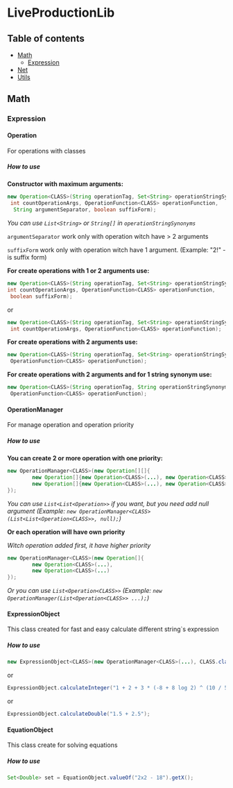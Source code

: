 # LiveProductionLib

## Table of contents
- [Math](#Math)
    - [Expression](#Expression)
- [Net](#Net)
- [Utils](#Utils)

## Math
### Expression
#### Operation
For operations with classes
##### How to use
**Constructor with maximum arguments:**
```java
new Operation<CLASS>(String operationTag, Set<String> operationStringSynonyms,
 int countOperationArgs, OperationFunction<CLASS> operationFunction,
  String argumentSeparator, boolean suffixForm);
```
*You can use ``List<String>`` or ``String[]`` in ``operationStringSynonyms``*

``argumentSeparator`` work only with operation witch have > 2 arguments

``suffixForm`` work only with operation witch have 1 argument. (Example: "2!" - is suffix form)

**For create operations with 1 or 2 arguments use:**
```java
new Operation<CLASS>(String operationTag, Set<String> operationStringSynonyms, 
int countOperationArgs, OperationFunction<CLASS> operationFunction,
 boolean suffixForm);
```
or
```java
new Operation<CLASS>(String operationTag, Set<String> operationStringSynonyms,
 int countOperationArgs, OperationFunction<CLASS> operationFunction);
```
**For create operations with 2 arguments use:**
```java
new Operation<CLASS>(String operationTag, Set<String> operationStringSynonyms,
 OperationFunction<CLASS> operationFunction);
```
**For create operations with 2 arguments and for 1 string synonym use:**
```java
new Operation<CLASS>(String operationTag, String operationStringSynonym,
 OperationFunction<CLASS> operationFunction);
```
#### OperationManager
For manage operation and operation priority
##### How to use
**You can create 2 or more operation with one priority:**
```java
new OperationManager<CLASS>(new Operation[][]{
        new Operation[]{new Operation<CLASS>(...), new Operation<CLASS>(...), new Operation<CLASS>(...)},
        new Operation[]{new Operation<CLASS>(...), new Operation<CLASS>(...)}
});
```
*You can use ``List<List<Operation>>`` if you want, but you need add null argument
(Example: ``new OperationManager<CLASS>(List<List<Operation<CLASS>>, null);``)*

**Or each operation will have own priority**

*Witch operation added first, it have higher priority*
```java
new OperationManager<CLASS>(new Operation[]{
        new Operation<CLASS>(...),
        new Operation<CLASS>(...)
});
```
*Or you can use ``List<Operation<CLASS>>`` (Example: ``new OperationManager(List<Operation<CLASS>> ...);``)*
#### ExpressionObject
This class created for fast and easy calculate different string`s expression
##### How to use
```java
new ExpressionObject<CLASS>(new OperationManager<CLASS>(...), CLASS.class).calculate(String expression);
```

or
```java
ExpressionObject.calculateInteger("1 + 2 + 3 * (-8 + 8 log 2) ^ (10 / 5)");
```

or
```java
ExpressionObject.calculateDouble("1.5 + 2.5");
```
#### EquationObject
This class create for solving equations
##### How to use
```java
Set<Double> set = EquationObject.valueOf("2x2 - 18").getX();
```